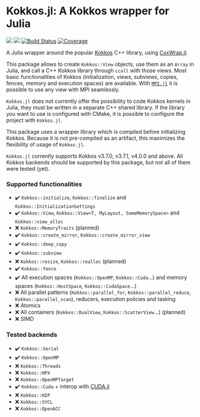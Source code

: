 # Kokkos.jl: A Kokkos wrapper for Julia 

[![](https://img.shields.io/badge/docs-stable-blue.svg)](https://keluaa.github.io/Kokkos.jl/stable)
[![](https://img.shields.io/badge/docs-dev-blue.svg)](https://keluaa.github.io/Kokkos.jl/dev)
[![Build Status](https://github.com/Keluaa/Kokkos.jl/actions/workflows/CI.yml/badge.svg?branch=main)](https://github.com/Keluaa/Kokkos.jl/actions/workflows/CI.yml?query=branch%3Amain)
[![Coverage](https://codecov.io/gh/Keluaa/Kokkos.jl/branch/main/graph/badge.svg)](https://codecov.io/gh/Keluaa/Kokkos.jl)

A Julia wrapper around the popular [Kokkos](https://github.com/kokkos/kokkos) C++ library, using
[CxxWrap.jl](https://github.com/JuliaInterop/CxxWrap.jl).

This package allows to create `Kokkos::View` objects, use them as an `Array` in Julia, and call a
C++ Kokkos library through `ccall` with those views.
Most basic functionalities of Kokkos (initialization, views, subviews, copies, fences, memory and
execution spaces) are available.
With [`MPI.jl`](https://github.com/JuliaParallel/MPI.jl) it is possible to use any view with MPI
seamlessly.

`Kokkos.jl` does not currently offer the possibility to code Kokkos kernels in Julia, they must be
written in a separate C++ shared library.
If the library you want to use is configured with CMake, it is possible to configure the project
with `Kokkos.jl`.

This package uses a wrapper library which is compiled before initializing Kokkos.
Because it is not pre-compiled as an artifact, this maximizes the flexibility of usage of `Kokkos.jl`.

`Kokkos.jl` currently supports Kokkos v3.7.0, v3.7.1, v4.0.0 and above.
All Kokkos backends should be supported by this package, but not all of them were tested (yet).

### Supported functionalities
 * :heavy_check_mark: `Kokkos::initialize`, `Kokkos::finalize` and `Kokkos::InitializationSettings`
 * :heavy_check_mark: `Kokkos::View`, `Kokkos::View<T, MyLayout, SomeMemorySpace>` and `Kokkos::view_alloc`
 * :x: `Kokkos::MemoryTraits` (planned)
 * :heavy_check_mark: `Kokkos::create_mirror`, `Kokkos::create_mirror_view`
 * :heavy_check_mark: `Kokkos::deep_copy`
 * :heavy_check_mark: `Kokkos::subview`
 * :x: `Kokkos::resize`, `Kokkos::realloc` (planned)
 * :heavy_check_mark: `Kokkos::fence`
 * :heavy_check_mark: All execution spaces (`Kokkos::OpenMP`, `Kokkos::Cuda`...) and memory spaces (`Kokkos::HostSpace`, `Kokkos::CudaSpace`...)
 * :x: All parallel patterns (`Kokkos::parallel_for`, `Kokkos::parallel_reduce`, `Kokkos::parallel_scan`), reducers, execution policies and tasking
 * :x: Atomics
 * :x: All containers (`Kokkos::DualView`, `Kokkos::ScatterView`...) (planned)
 * :x: SIMD

### Tested backends
 * :heavy_check_mark: `Kokkos::Serial`
 * :heavy_check_mark: `Kokkos::OpenMP`
 * :x: `Kokkos::Threads`
 * :x: `Kokkos::HPX`
 * :x: `Kokkos::OpenMPTarget`
 * :heavy_check_mark: `Kokkos::Cuda` + interop with [CUDA.jl](https://github.com/JuliaGPU/CUDA.jl)
 * :x: `Kokkos::HIP`
 * :x: `Kokkos::SYCL`
 * :x: `Kokkos::OpenACC`
